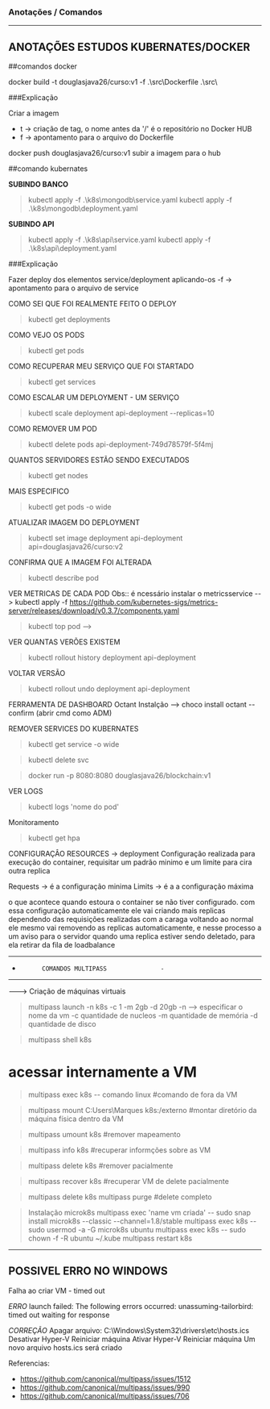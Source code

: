 ### Anotações / Comandos

------------------------------------------
ANOTAÇÕES ESTUDOS KUBERNATES/DOCKER
------------------------------------------

##comandos docker

docker build -t douglasjava26/curso:v1 -f .\src\Dockerfile .\src\
	
###Explicação

Criar a imagem
- t -> criação de tag, o nome antes da '/' é o repositório no Docker HUB 
- f -> apontamento para o arquivo do Dockerfile


docker push douglasjava26/curso:v1
subir a imagem para o hub

##comando kubernates

**SUBINDO BANCO**
>kubectl apply -f .\k8s\mongodb\service.yaml
>kubectl apply -f .\k8s\mongodb\deployment.yaml

**SUBINDO API**
>kubectl apply -f .\k8s\api\service.yaml
>kubectl apply -f .\k8s\api\deployment.yaml

###Explicação

Fazer deploy dos elementos service/deployment aplicando-os
-f -> apontamento para o arquivo de service

COMO SEI QUE FOI REALMENTE FEITO O DEPLOY 
>kubectl get deployments

COMO VEJO OS PODS
>kubectl get pods

COMO RECUPERAR MEU SERVIÇO QUE FOI STARTADO 
>kubectl get services

COMO ESCALAR UM DEPLOYMENT - UM SERVIÇO 
>kubectl scale deployment api-deployment --replicas=10

COMO REMOVER UM POD 
>kubectl delete pods api-deployment-749d78579f-5f4mj 

QUANTOS SERVIDORES ESTÃO SENDO EXECUTADOS
>kubectl get nodes   

MAIS ESPECIFICO
>kubectl get pods -o wide

ATUALIZAR IMAGEM DO DEPLOYMENT 
>kubectl set image deployment api-deployment api=douglasjava26/curso:v2

CONFIRMA QUE A IMAGEM FOI ALTERADA
>kubectl describe pod 


VER METRICAS DE CADA POD
Obs:: é ncessário instalar o metricsservice  --> kubectl apply -f https://github.com/kubernetes-sigs/metrics-server/releases/download/v0.3.7/components.yaml
>kubectl top pod --> 


VER QUANTAS VERÕES EXISTEM 
>kubectl rollout history deployment api-deployment

VOLTAR VERSÃO 
>kubectl rollout undo deployment api-deployment

FERRAMENTA DE DASHBOARD
Octant 
Instalção --> choco install octant --confirm  (abrir cmd como ADM)


REMOVER SERVICES DO KUBERNATES

>kubectl get service -o wide

>kubectl delete svc <YourServiceName>

>docker run -p 8080:8080 douglasjava26/blockchain:v1

VER LOGS
>kubectl logs 'nome do pod'


Monitoramento
>kubectl get hpa

CONFIGURAÇÂO RESOURCES -> deployment
Configuração realizada para execução do container, requisitar um padrão minimo e um limite para cira outra replica

Requests -> é a configuração minima
Limits -> é a a configuração máxima


o que acontece quando estoura o container se não tiver configurado.
com essa configuração automaticamente ele vai criando mais replicas dependendo das requisições realizadas
com a caraga voltando ao normal ele mesmo vai removendo as replicas automaticamente, e nesse processo
a um aviso para o servidor quando uma replica estiver sendo deletado, para ela retirar da fila de loadbalance




----------------------------------------------
-           COMANDOS MULTIPASS               -
----------------------------------------------

---> Criação de máquinas virtuais

> multipass launch -n k8s -c 1 -m 2gb -d 20gb
-n --> especificar o nome da vm
-c quantidade de nucleos
-m quantidade de memória
-d quantidade de disco

> multipass shell k8s
# acessar internamente a VM

> multipass exec k8s -- comando linux
#comando de fora da VM

> multipass mount C:Users\Marques k8s:/externo
#montar diretório da máquina física dentro da VM

> multipass umount k8s
#remover mapeamento

> multipass info k8s
#recuperar informções sobre as VM

> multipass delete k8s
#remover pacialmente

> multipass recover k8s
#recuperar VM de delete pacialmente

> multipass delete k8s
> multipass purge
#delete completo

> Instalação microk8s
>multipass exec 'name vm criada' -- sudo snap install microk8s --classic --channel=1.8/stable
>multipass exec k8s -- sudo usermod -a -G microk8s ubuntu
>multipass exec k8s -- sudo chown -f -R ubuntu ~/.kube
>multipass restart k8s


----------------------------------------------
POSSIVEL ERRO NO WINDOWS 
----------------------------------------------

Falha ao criar VM - timed out 

*ERRO*
launch failed: The following errors occurred:
unassuming-tailorbird: timed out waiting for response

*CORREÇÃO*
Apagar arquivo: C:\Windows\System32\drivers\etc\hosts.ics
Desativar Hyper-V 
Reiniciar máquina
Ativar Hyper-V
Reiniciar máquina
Um novo arquivo hosts.ics será criado

Referencias: 
 - https://github.com/canonical/multipass/issues/1512
 - https://github.com/canonical/multipass/issues/990
 - https://github.com/canonical/multipass/issues/706